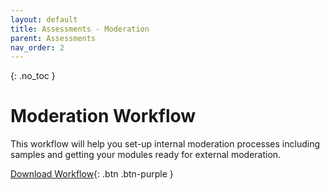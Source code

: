 ```yaml
---
layout: default
title: Assessments - Moderation
parent: Assessments
nav_order: 2
---
```


{: .no_toc }

# Moderation Workflow
This workflow will help you set-up internal moderation processes including samples and getting your modules ready for external moderation.

[Download Workflow](https://ssu-my.sharepoint.com/:w:/g/personal/martin_reid_solent_ac_uk/ESCfEV0Iia1FuEIJmBE23FsB12bpN2EwPr4TNn80By8FFw?e=hkdtyM){: .btn .btn-purple } 
